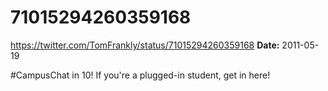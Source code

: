 # 71015294260359168
https://twitter.com/TomFrankly/status/71015294260359168
**Date:** 2011-05-19

#CampusChat in 10! If you're a plugged-in student, get in here!
